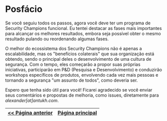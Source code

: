 # Posfácio
Se você seguiu todos os passos, agora você deve ter um programa de Security Champions funcional.
Eu tentei destacar as fases mais importantes para alcançar os melhores resultados, embora seja possível obter o mesmo resultado pulando ou reordenando algumas fases.

O melhor do ecossistema dos Security Champions não é apenas a escalabilidade, mas os "benefícios colaterais" que sua organização está obtendo, sendo o principal deles o desenvolvimento de uma cultura de segurança. Com o tempo, eles começarão a propor suas próprias iniciativas, participarão em P&D (Pesquisa e Desenvolvimento) e conduzirão workshops específicos de produtos, envolvendo cada vez mais pessoas e tornando a segurança "um assunto de todos", como deveria ser.

Espero que tenha sido útil para você! Ficarei agradecido se você enviar seus comentários e propostas de melhoria, como issues, diretamente para _alexander[at]antukh.com_.


[<< Página anterior](6.%20Manter%20o%20interesse.md) | [Página principal](../README.md)
| --- | --- |
